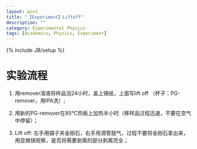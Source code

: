 ```yaml
---
layout: post
title: "【Experiment】Liftoff"
description: ""
category: Experimental Physics
tags: [Academics, Physics, Experiment]
---
```

{% include JB/setup %}

# 实验流程

1. 用remover溶液将样品泡24小时，盖上锡纸，上面写lift off （杯子：PG-remover，用IPA洗）;

2. 用新的PG-remover在85℃热板上加热半小时（移样品过程迅速，不要在空气中停留）；

3. Lift off: 左手用镊子夹金刚石，右手用滴管鼓气，过程不要将金刚石拿出来，用显微镜观察，是否将需要剥离的部分剥离完全；
